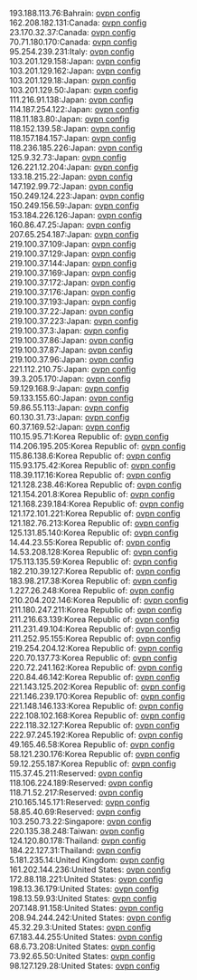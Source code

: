193.188.113.76:Bahrain: [ovpn config](vpn/193_188_113_76.ovpn)  
162.208.182.131:Canada: [ovpn config](vpn/162_208_182_131.ovpn)  
23.170.32.37:Canada: [ovpn config](vpn/23_170_32_37.ovpn)  
70.71.180.170:Canada: [ovpn config](vpn/70_71_180_170.ovpn)  
95.254.239.231:Italy: [ovpn config](vpn/95_254_239_231.ovpn)  
103.201.129.158:Japan: [ovpn config](vpn/103_201_129_158.ovpn)  
103.201.129.162:Japan: [ovpn config](vpn/103_201_129_162.ovpn)  
103.201.129.18:Japan: [ovpn config](vpn/103_201_129_18.ovpn)  
103.201.129.50:Japan: [ovpn config](vpn/103_201_129_50.ovpn)  
111.216.91.138:Japan: [ovpn config](vpn/111_216_91_138.ovpn)  
114.187.254.122:Japan: [ovpn config](vpn/114_187_254_122.ovpn)  
118.11.183.80:Japan: [ovpn config](vpn/118_11_183_80.ovpn)  
118.152.139.58:Japan: [ovpn config](vpn/118_152_139_58.ovpn)  
118.157.184.157:Japan: [ovpn config](vpn/118_157_184_157.ovpn)  
118.236.185.226:Japan: [ovpn config](vpn/118_236_185_226.ovpn)  
125.9.32.73:Japan: [ovpn config](vpn/125_9_32_73.ovpn)  
126.221.12.204:Japan: [ovpn config](vpn/126_221_12_204.ovpn)  
133.18.215.22:Japan: [ovpn config](vpn/133_18_215_22.ovpn)  
147.192.99.72:Japan: [ovpn config](vpn/147_192_99_72.ovpn)  
150.249.124.223:Japan: [ovpn config](vpn/150_249_124_223.ovpn)  
150.249.156.59:Japan: [ovpn config](vpn/150_249_156_59.ovpn)  
153.184.226.126:Japan: [ovpn config](vpn/153_184_226_126.ovpn)  
160.86.47.25:Japan: [ovpn config](vpn/160_86_47_25.ovpn)  
207.65.254.187:Japan: [ovpn config](vpn/207_65_254_187.ovpn)  
219.100.37.109:Japan: [ovpn config](vpn/219_100_37_109.ovpn)  
219.100.37.129:Japan: [ovpn config](vpn/219_100_37_129.ovpn)  
219.100.37.144:Japan: [ovpn config](vpn/219_100_37_144.ovpn)  
219.100.37.169:Japan: [ovpn config](vpn/219_100_37_169.ovpn)  
219.100.37.172:Japan: [ovpn config](vpn/219_100_37_172.ovpn)  
219.100.37.176:Japan: [ovpn config](vpn/219_100_37_176.ovpn)  
219.100.37.193:Japan: [ovpn config](vpn/219_100_37_193.ovpn)  
219.100.37.22:Japan: [ovpn config](vpn/219_100_37_22.ovpn)  
219.100.37.223:Japan: [ovpn config](vpn/219_100_37_223.ovpn)  
219.100.37.3:Japan: [ovpn config](vpn/219_100_37_3.ovpn)  
219.100.37.86:Japan: [ovpn config](vpn/219_100_37_86.ovpn)  
219.100.37.87:Japan: [ovpn config](vpn/219_100_37_87.ovpn)  
219.100.37.96:Japan: [ovpn config](vpn/219_100_37_96.ovpn)  
221.112.210.75:Japan: [ovpn config](vpn/221_112_210_75.ovpn)  
39.3.205.170:Japan: [ovpn config](vpn/39_3_205_170.ovpn)  
59.129.168.9:Japan: [ovpn config](vpn/59_129_168_9.ovpn)  
59.133.155.60:Japan: [ovpn config](vpn/59_133_155_60.ovpn)  
59.86.55.113:Japan: [ovpn config](vpn/59_86_55_113.ovpn)  
60.130.31.73:Japan: [ovpn config](vpn/60_130_31_73.ovpn)  
60.37.169.52:Japan: [ovpn config](vpn/60_37_169_52.ovpn)  
110.15.95.71:Korea Republic of: [ovpn config](vpn/110_15_95_71.ovpn)  
114.206.195.205:Korea Republic of: [ovpn config](vpn/114_206_195_205.ovpn)  
115.86.138.6:Korea Republic of: [ovpn config](vpn/115_86_138_6.ovpn)  
115.93.175.42:Korea Republic of: [ovpn config](vpn/115_93_175_42.ovpn)  
118.39.117.16:Korea Republic of: [ovpn config](vpn/118_39_117_16.ovpn)  
121.128.238.46:Korea Republic of: [ovpn config](vpn/121_128_238_46.ovpn)  
121.154.201.8:Korea Republic of: [ovpn config](vpn/121_154_201_8.ovpn)  
121.168.239.184:Korea Republic of: [ovpn config](vpn/121_168_239_184.ovpn)  
121.172.101.221:Korea Republic of: [ovpn config](vpn/121_172_101_221.ovpn)  
121.182.76.213:Korea Republic of: [ovpn config](vpn/121_182_76_213.ovpn)  
125.131.85.140:Korea Republic of: [ovpn config](vpn/125_131_85_140.ovpn)  
14.44.23.55:Korea Republic of: [ovpn config](vpn/14_44_23_55.ovpn)  
14.53.208.128:Korea Republic of: [ovpn config](vpn/14_53_208_128.ovpn)  
175.113.135.59:Korea Republic of: [ovpn config](vpn/175_113_135_59.ovpn)  
182.210.39.127:Korea Republic of: [ovpn config](vpn/182_210_39_127.ovpn)  
183.98.217.38:Korea Republic of: [ovpn config](vpn/183_98_217_38.ovpn)  
1.227.26.248:Korea Republic of: [ovpn config](vpn/1_227_26_248.ovpn)  
210.204.202.146:Korea Republic of: [ovpn config](vpn/210_204_202_146.ovpn)  
211.180.247.211:Korea Republic of: [ovpn config](vpn/211_180_247_211.ovpn)  
211.216.63.139:Korea Republic of: [ovpn config](vpn/211_216_63_139.ovpn)  
211.231.49.104:Korea Republic of: [ovpn config](vpn/211_231_49_104.ovpn)  
211.252.95.155:Korea Republic of: [ovpn config](vpn/211_252_95_155.ovpn)  
219.254.204.12:Korea Republic of: [ovpn config](vpn/219_254_204_12.ovpn)  
220.70.137.73:Korea Republic of: [ovpn config](vpn/220_70_137_73.ovpn)  
220.72.241.162:Korea Republic of: [ovpn config](vpn/220_72_241_162.ovpn)  
220.84.46.142:Korea Republic of: [ovpn config](vpn/220_84_46_142.ovpn)  
221.143.125.202:Korea Republic of: [ovpn config](vpn/221_143_125_202.ovpn)  
221.146.239.170:Korea Republic of: [ovpn config](vpn/221_146_239_170.ovpn)  
221.148.146.133:Korea Republic of: [ovpn config](vpn/221_148_146_133.ovpn)  
222.108.102.168:Korea Republic of: [ovpn config](vpn/222_108_102_168.ovpn)  
222.118.32.127:Korea Republic of: [ovpn config](vpn/222_118_32_127.ovpn)  
222.97.245.192:Korea Republic of: [ovpn config](vpn/222_97_245_192.ovpn)  
49.165.46.58:Korea Republic of: [ovpn config](vpn/49_165_46_58.ovpn)  
58.121.230.176:Korea Republic of: [ovpn config](vpn/58_121_230_176.ovpn)  
59.12.255.187:Korea Republic of: [ovpn config](vpn/59_12_255_187.ovpn)  
115.37.45.211:Reserved: [ovpn config](vpn/115_37_45_211.ovpn)  
118.106.224.189:Reserved: [ovpn config](vpn/118_106_224_189.ovpn)  
118.71.52.217:Reserved: [ovpn config](vpn/118_71_52_217.ovpn)  
210.165.145.171:Reserved: [ovpn config](vpn/210_165_145_171.ovpn)  
58.85.40.69:Reserved: [ovpn config](vpn/58_85_40_69.ovpn)  
103.250.73.22:Singapore: [ovpn config](vpn/103_250_73_22.ovpn)  
220.135.38.248:Taiwan: [ovpn config](vpn/220_135_38_248.ovpn)  
124.120.80.178:Thailand: [ovpn config](vpn/124_120_80_178.ovpn)  
184.22.127.31:Thailand: [ovpn config](vpn/184_22_127_31.ovpn)  
5.181.235.14:United Kingdom: [ovpn config](vpn/5_181_235_14.ovpn)  
161.202.144.236:United States: [ovpn config](vpn/161_202_144_236.ovpn)  
172.88.118.221:United States: [ovpn config](vpn/172_88_118_221.ovpn)  
198.13.36.179:United States: [ovpn config](vpn/198_13_36_179.ovpn)  
198.13.59.93:United States: [ovpn config](vpn/198_13_59_93.ovpn)  
207.148.91.158:United States: [ovpn config](vpn/207_148_91_158.ovpn)  
208.94.244.242:United States: [ovpn config](vpn/208_94_244_242.ovpn)  
45.32.29.3:United States: [ovpn config](vpn/45_32_29_3.ovpn)  
67.183.44.255:United States: [ovpn config](vpn/67_183_44_255.ovpn)  
68.6.73.208:United States: [ovpn config](vpn/68_6_73_208.ovpn)  
73.92.65.50:United States: [ovpn config](vpn/73_92_65_50.ovpn)  
98.127.129.28:United States: [ovpn config](vpn/98_127_129_28.ovpn)  

